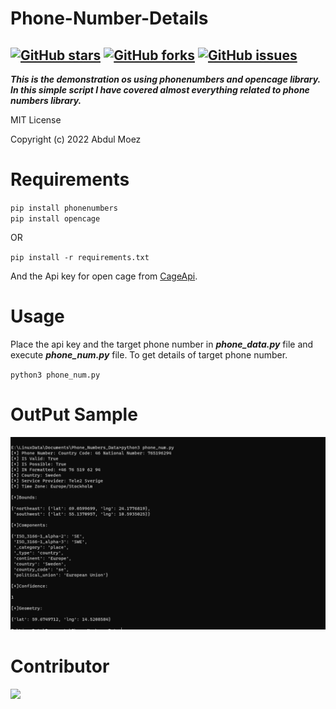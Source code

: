 # Phone-Number-Details
[![GitHub stars](https://img.shields.io/github/stars/Anonym0usWork1221/Phone-Number-Details.svg)](https://github.com/Anonym0usWork1221/Phone-Number-Details/stargazers)
[![GitHub forks](https://img.shields.io/github/forks/Anonym0usWork1221/Phone-Number-Details.svg)](https://github.com/Anonym0usWork1221/Phone-Number-Details/network/members)
[![GitHub issues](https://img.shields.io/github/issues/Anonym0usWork1221/Phone-Number-Details.svg)](https://github.com/Anonym0usWork1221/Phone-Number-Details/issues)
-----------

**_This is the demonstration os using phonenumbers and opencage library.
In this simple script I have covered almost everything related to phone numbers library._**

MIT License

Copyright (c) 2022 Abdul Moez

# Requirements
``pip install phonenumbers``  
``pip install opencage``   

   OR  

``pip install -r requirements.txt``  

And the Api key for open cage from [CageApi](https://opencagedata.com/).

# Usage
Place the api key and the target phone number in **_phone_data.py_** file and execute **_phone_num.py_** file.
To get details of target phone number.

``python3 phone_num.py``  

# OutPut Sample
<p align="center">
  <img src="https://github.com/Anonym0usWork1221/Phone-Number-Details/blob/main/out_sample.png"  title="Phone-Number-Details">
</p>


# Contributor

<a href = "https://github.com/Anonym0usWork1221/Phone-Number-Details/graphs/contributors">
  <img src = "https://contrib.rocks/image?repo=Anonym0usWork1221/Phone-Number-Details"/>
</a>



